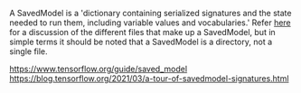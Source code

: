 A SavedModel is  a 'dictionary containing serialized signatures and the state needed to run them, 
including variable values and vocabularies.' Refer [here](https://www.tensorflow.org/guide/saved_model#the_savedmodel_format_on_disk) 
for a discussion of the different files that make up a SavedModel, but in simple terms it should be noted that 
a SavedModel is a directory, not a single file.

https://www.tensorflow.org/guide/saved_model
https://blog.tensorflow.org/2021/03/a-tour-of-savedmodel-signatures.html